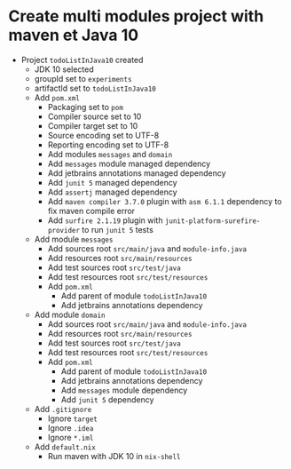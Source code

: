 # Create multi modules project with maven et Java 10

* Project `todoListInJava10` created
  * JDK 10 selected
  * groupId set to `experiments`
  * artifactId set to `todoListInJava10`
  * Add `pom.xml`
    * Packaging set to `pom`
    * Compiler source set to 10
    * Compiler target set to 10
    * Source encoding set to UTF-8
    * Reporting encoding set to UTF-8
    * Add modules `messages` and `domain`
    * Add `messages` module managed dependency
    * Add jetbrains annotations managed dependency
    * Add `junit 5` managed dependency
    * Add `assertj` managed dependency
    * Add `maven compiler 3.7.0` plugin with `asm 6.1.1` dependency to fix maven compile error
    * Add `surfire 2.1.19` plugin with `junit-platform-surefire-provider` to run `junit 5` tests
  * Add module `messages`
    * Add sources root `src/main/java` and `module-info.java`
    * Add resources root `src/main/resources`
    * Add test sources root `src/test/java`
    * Add test resources root `src/test/resources`
    * Add `pom.xml`
      * Add parent of module `todoListInJava10`
      * Add jetbrains annotations dependency
  * Add module `domain`
    * Add sources root `src/main/java` and `module-info.java`
    * Add resources root `src/main/resources`
    * Add test sources root `src/test/java`
    * Add test resources root `src/test/resources`
    * Add `pom.xml`
      * Add parent of module `todoListInJava10`
      * Add jetbrains annotations dependency
      * Add `messages` module dependency
      * Add `junit 5` dependency
  * Add `.gitignore`
    * Ignore `target`
    * Ignore `.idea`
    * Ignore `*.iml`
  * Add `default.nix`
    * Run maven with JDK 10 in `nix-shell`
